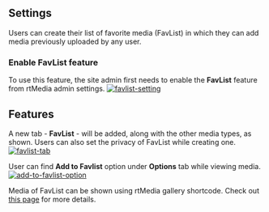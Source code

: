 ## Settings


Users can create their list of favorite media (FavList) in which they can add media previously uploaded by any user.

### Enable FavList feature
To use this feature, the site admin first needs to enable the **FavList** feature from rtMedia admin settings.
[![favlist-setting](https://cloud.githubusercontent.com/assets/7771963/7880101/2ef8a9b0-0614-11e5-875d-f0d112b2a109.png)](https://cloud.githubusercontent.com/assets/7771963/7880101/2ef8a9b0-0614-11e5-875d-f0d112b2a109.png)

## Features
A new tab - **FavList** - will be added, along with the other media types, as shown. Users can also set the privacy of FavList while creating one.
[![favlist-tab](https://cloud.githubusercontent.com/assets/7771963/7880293/f25f5f4c-0615-11e5-8533-f05951b718fa.png)](https://cloud.githubusercontent.com/assets/7771963/7880293/f25f5f4c-0615-11e5-8533-f05951b718fa.png)

User can find **Add to Favlist** option under **Options** tab while viewing media.
[![add-to-favlist-option](https://cloud.githubusercontent.com/assets/7771963/7880321/17dfcac2-0616-11e5-9178-ed5cf8ebaae6.png)](https://cloud.githubusercontent.com/assets/7771963/7880321/17dfcac2-0616-11e5-9178-ed5cf8ebaae6.png)

Media of FavList can be shown using rtMedia gallery shortcode. Check out [this page](../features/shortcodes/gallery.md) for more details.
